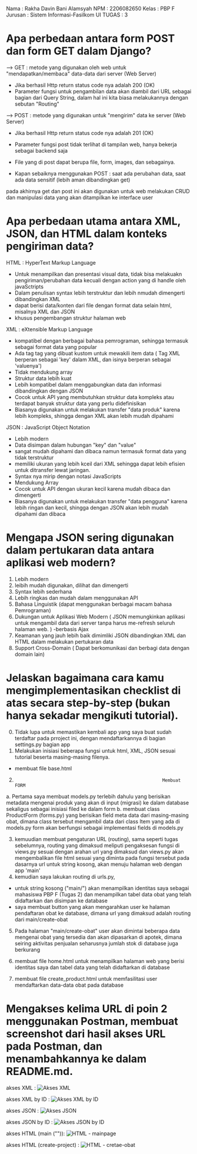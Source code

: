 Nama    : Rakha Davin Bani Alamsyah
NPM     : 2206082650
Kelas   : PBP F
Jurusan : Sistem Informasi-Fasilkom UI
TUGAS   : 3

# Apa perbedaan antara form POST dan form GET dalam Django?

--> GET : metode yang digunakan oleh web untuk "mendapatkan/membaca" data-data dari server (Web Server)

- Jika berhasil  Http return status code nya adalah 200 (OK)
- Parameter fungsi untuk pengambilan data akan diambil dari URL sebagai bagian dari Query String, dalam hal ini kita biasa melakukannya dengan sebutan "Routing"


--> POST : metode yang digunakan untuk "mengirim" data ke server (Web Server)
- Jika berhasil  Http return status code nya adalah 201 (OK)

- Parameter fungsi post tidak terlihat di tampilan web, hanya bekerja sebagai backend saja

- File yang di post dapat berupa file, form, images, dan sebagainya.

- Kapan sebaiknya menggunakan POST : saat ada perubahan data, saat ada data sensitif (lebih aman dibandingkan get)

pada akhirnya get dan post ini akan digunakan untuk web melakukan CRUD dan manipulasi data yang akan ditampilkan ke interface user

# Apa perbedaan utama antara XML, JSON, dan HTML dalam konteks pengiriman data?

HTML : HyperText Markup Language
- Untuk menampilkan dan presentasi visual data, tidak bisa melakuakn pengiriman/perubahan data kecuali dengan action yang di handle oleh javaSctripts
- Dalam penulisan syntax lebih terstruktur dan lebih nmudah dimengerti dibandingkan XML
- dapat berisi data/konten dari file dengan format data selain html, misalnya XML dan JSON
- khusus pengembangan struktur halaman web

XML : eXtensible Markup Language
- kompatibel dengan berbagai bahasa pemrograman, sehingga termasuk sebagai format data yang popular
- Ada tag tag yang dibuat kustom untuk mewakili item data ( Tag XML berperan sebagai 'key' dalam XML, dan isinya berperan sebagai 'valuenya') 
- Tidak mendukung array
- Struktur data lebih kuat
- Lebih kompatibel dalam menggabungkan data dan informasi dibandingkan dengan JSON
- Cocok untuk API yang membutuhkan struktur data kompleks atau terdapat banyak struktur data yang perlu didefinisikan
- Biasanya digunakan untuk melakukan transfer "data produk" karena lebih kompleks, shingga dengan XML akan lebih mudah dipahami

JSON : JavaScript Object Notation
- Lebih modern
- Data disimpan dalam hubungan "key" dan "value"
- sangat mudah dipahami dan dibaca namun termasuk format data yang tidak terstruktur
- memiliki ukuran yang lebih kceil dari XML sehingga dapat lebih efisien untuk ditransfer lewat jaringan.
- Syntax nya mirip dengan notasi JavaScripts
- Mendukung Array
- Cocok untuk API dengan ukuran kecil karena mudah dibaca dan dimengerti
- Biasanya digunakan untuk melakukan transfer "data pengguna" karena lebih ringan dan kecil, shingga dengan JSON akan lebih mudah dipahami dan dibaca


# Mengapa JSON sering digunakan dalam pertukaran data antara aplikasi web modern?

1. Lebih modern
2. leibih mudah digunakan, dilihat dan dimengerti
3. Syntax lebih sederhana
4. Lebih ringkas dan mudah dalam menggunakan API
5. Bahasa Linguistik (dapat menggunakan berbagai macam bahasa Pemrograman)
6. Dukungan untuk Aplikasi Web Modern ( JSON memungkinkan aplikasi untuk mengambil data dari server tanpa harus me-refresh seluruh halaman web. ) -berbasis Ajax
7. Keamanan yang jauh lebih baik dimimliki JSON dibandingkan XML dan HTML dalam melakukan pertukaran data
8. Support Cross-Domain ( Dapat berkomunikasi dan berbagi data dengan domain lain)

# Jelaskan bagaimana cara kamu mengimplementasikan checklist di atas secara step-by-step (bukan hanya sekadar mengikuti tutorial).
0. Tidak lupa untuk memastikan kembali app yang saya buat sudah terdaftar pada prroject ini, dengan mendaftarkannya di bagian settings.py bagian app
1. Melakukan inisiasi beberapa fungsi untuk html, XML, JSON sesuai tutorial beserta masing-masing filenya.
- membuat file base.html


2.                                                             Membuat FORM
a. Pertama saya membuat models.py terlebih dahulu yang berisikan metadata mengenai produk yang akan di input (migrasi) ke dalam database sekaligus sebagai inisiasi filed ke dalam form
b. membuat class ProductForm (forms.py) yang berisikan field meta data dari masing-masing obat, dimana class tersebut mengambil data dari class Item yang ada di models.py
form akan berfungsi sebagai implementasi fields di models.py


3. kemuudian membuat pengaturan URL (routing), sama seperti tugas sebelumnya, routing yang dimaksud meliputi pengaksesan fungsi di views.py sesuai dengan arahan url yang dimaksud dan views.py akan mengembalikan file html sesuai yang diminta pada fungsi tersebut
pada dasarnya url untuk string kosong, akan menuju halaman web dengan app 'main'
4. kemudian saya lakukan routing di urls.py, 
- untuk string kosong ("main/") akan menampilkan identitas saya sebagai mahasiswa PBP F (Tugas 2) dan menampilkan tabel data obat yang telah didaftarkan dan disimpan ke database
- saya membuat button yang akan mengarahkan user ke halaman pendaftaran obat ke database, dimana url yang dimaksud adalah routing dari main/create-obat

5. Pada halaman "main/create-obat" user akan dimintai beberapa data mengenai obat yang tersedia dan akan dipasarkan di apotek, dimana seiring aktivitas penjualan seharusnya jumlah stok di database juga berkurang


6. membuat file home.html untuk menampilkan halaman web yang berisi identitas saya dan tabel data yang telah didaftarkan di database
7. membuat file create_product.html untuk memfasilitasi user mendaftarkan data-data obat pada database



# Mengakses kelima URL di poin 2 menggunakan Postman, membuat screenshot dari hasil akses URL pada Postman, dan menambahkannya ke dalam README.md.

akses XML : 
![Akses XML](Images/xmlBiasa.jpeg)

akses XML by ID :
![Akses XML by ID](Images/xmlByID.jpeg)

akses JSON : 
![Akses JSON](Images/jsonBiasa.jpeg)

akses JSON by ID : 
![Akses JSON by ID](Images/jsonByID.jpeg)

akses HTML (main ("")):
![HTML - mainpage](Images/html-main.jpeg)

akses HTML (create-project) : 
![HTML - cretae-obat](Images/html-create-project.jpeg)